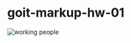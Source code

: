 # goit-markup-hw-01

<picture>
            <source
              srcset="
                ./images/herodesktop1.jpg 1x,
                ./images/herodesktop2.jpg 2x
              "
              media="(min-width: 1158px)"
            />
            <source
              srcset="
                ./images/herotablet1x.jpg 1x,
                ./images/herotablet2x.jpg 2x
              "
              media="(min-width: 768px)"
            />
            <source
              srcset="
                ./images/heromobile1x.jpg 1x,
                ./images/heromobile2x.jpg 2x
              "
              media="(max-width: 767px)"
            />
            <img
              class="hero-image"
              src="./images/hero.jpg"
              alt="working people"
              width=""
              height=""
            />
          </picture>
